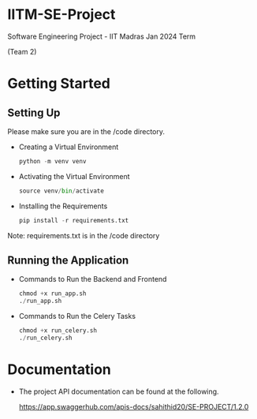 # IITM-SE-Project
Software Engineering Project - IIT Madras Jan 2024 Term 

(Team 2)

# Getting Started 
## Setting Up 
Please make sure you are in the /code directory. 
- Creating a Virtual Environment
  ```python
  python -m venv venv
- Activating the Virtual Environment
  ```python
  source venv/bin/activate
  
- Installing the Requirements
  ```python
  pip install -r requirements.txt
Note: requirements.txt is in the /code directory 

## Running the Application 
- Commands to Run the Backend and Frontend
  ```python
  chmod +x run_app.sh
  ./run_app.sh 

- Commands to Run the Celery Tasks
  ```python
  chmod +x run_celery.sh
  ./run_celery.sh 

# Documentation 
- The project API documentation can be found at the following.

  https://app.swaggerhub.com/apis-docs/sahithid20/SE-PROJECT/1.2.0



